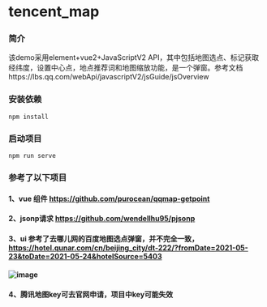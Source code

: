 # tencent_map

### 简介

该demo采用element+vue2+JavaScriptV2 API，其中包括地图选点、标记获取经纬度，设置中心点，地点推荐词和地图缩放功能，是一个弹窗。参考文档https://lbs.qq.com/webApi/javascriptV2/jsGuide/jsOverview

### 安装依赖

```
npm install
```

### 启动项目
```
npm run serve
```



### 参考了以下项目 

#### 1、vue 组件 https://github.com/purocean/qqmap-getpoint

#### 2、jsonp请求 https://github.com/wendellhu95/pjsonp

#### 3、ui 参考了去哪儿网的百度地图选点弹窗，并不完全一致， https://hotel.qunar.com/cn/beijing_city/dt-222/?fromDate=2021-05-23&toDate=2021-05-24&hotelSource=5403

#### ![image](https://github.com/Orangq/tencent_map_demo/blob/master/src/assets/image-20210523125944692.png)

#### 4、腾讯地图key可去官网申请，项目中key可能失效
